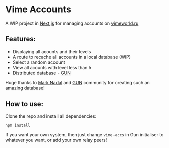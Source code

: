 # Vime Accounts

A WIP project in [Next.js](https://nextjs.org) for managing accounts on [vimeworld.ru](https://vimeworld.ru)

## Features:

- Displaying all acounts and their levels
- A route to recache all accounts in a local database (WIP)
- Select a random account
- View all acounts with level less than 5
- Distributed database - [GUN](https://gun.eco)

Huge thanks to [Mark Nadal](https://github.com/amark) and [GUN](https://gun.eco) community for creating such an amazing database!

## How to use:

Clone the repo and install all dependencies:

`npm install`

If you want your own system, then just change `vime-accs` in Gun initialiser to whatever you want, or add your own relay peers!
